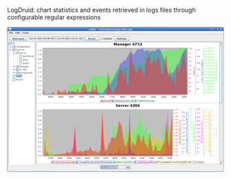 LogDruid: chart statistics and events retrieved in logs files through configurable regular expressions

![Alt text](logdruid-charts.png?raw=true "screenshot")

